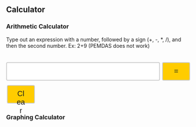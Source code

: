 ## Calculator

### Arithmetic Calculator

<head>
<style>
.input {
  width: 83%;
  height: 50px;
  padding: 12px 20px;
  margin: 8px 0;
  display: inline-block;
  border: 2px solid #ccc;
  border-radius: 4px;
  box-sizing: border-box;
  font-size: 20px;
}
.button {
  width: 15%;
  height: 50px;
  background-color: #ffcc00;
  border: 2px solid #ccc;
  border-radius: 4px;
  color: #1E1E1E;
  padding: 10px 24px;
  text-align: center;
  text-decoration: none;
  display: inline-block;
  font-size: 20px;
  margin: 4px 2px;
  cursor: pointer;
}
.button:hover {background-color: #ffeb9b;}

</style>
</head>
<body>
  <p>Type out an expression with a number, followed by a sign (+, -, *, /), and then the second number. Ex: 2+9 (PEMDAS does not work)</p>
  <pre id="result"></pre>
  <input id='expression' class = 'input' type='text'>
  <button class="button" id="equals" on>=</button>
  <button class="button" id="clear" on>Clear</button>
</body>

<script>
  const CALC_KEY = "CALCULATOR";
  var expression = document.getElementById('expression');
  var equals = document.getElementById('equals');
  var clear = document.getElementById('clear');
  var result = document.getElementById('result');
  var answer = 0;
  const operators = ["\\+","\\-","\\*","\\/"]
  const signs = ["+","-","*","/"]
  var num = 0;
  var operator = -1;
  var position = 0;
  var initial = window.localStorage.getItem(CALC_KEY);
  var str = "";
  var array = [];
  var count = 0;
  var numbers = [];
  var operatorss = [];
  var positions = [];
  var total = 0;
  result.innerHTML = initial


  expression.focus();
  expression.addEventListener("keypress", function(event) {
  if (event.key === "Enter") {
    event.preventDefault();
    document.getElementById("equals").click();
  }
  });

  equals.addEventListener("click", function(){ countString(); }); //separate();
  clear.addEventListener("click", function(){ clearEntry();});

  function clearEntry() {
    console.log("test")
    window.localStorage.clear();
    expression.value = "";
    result.innerHTML = "";
    expression.focus();
  }
  // program to check the number of occurrence of a character

  function countString() {
    str = expression.value;
    array = Array.from(str)
      count = 0;
      for (let j = 0; j < signs.length; j++) {
        for (let i = 0; i < str.length; i++) {
          if (array[i] == signs[j]) {
              count += 1;
          }
        }
      }
      console.log(count)
      separate(count, str, array)
  }
  function separate(count, str, array) {
    // str = expression.value;
    // console.log(str);
    // array = Array.from(str)
    // console.log(array);
    for (let j = 0; j < signs.length; j++) {
      for (let i = 0; i < str.length; i++) {
        if (array[i] == signs[j]) {
          positions.push(i)
        }
        if (positions.length == count) {
          break
        }
      }
    }
    positions.sort(function(a, b){return b - a});
    console.log("positionsreverse",positions);
    for (let i = 0; i < count; i++) {
      console.log("testt",array[positions[i]])
      var sign = array[positions[i]]
        if (sign == "+") {
        operator = 0;
        operatorss.push(operator)
      } else if (sign == "-") {
        console.log("minus")
        operator = 1;
        operatorss.push(operator)
      } else if (sign == "*") {
        operator = 2;
        operatorss.push(operator)
      } else if (sign == "/") {
        operator = 3;
        operatorss.push(operator)
      } 
    // else {
    //   alert("Try Again");
    //   expression.value = "";
    //   expression.focus();
    //   return
    // }
    }
    if (str.toLowerCase() == "kaiden is a csp genius" || (str.toLowerCase().includes("kaiden") && str.toLowerCase().includes("genius") && !str.toLowerCase().includes("not") && !str.toLowerCase().includes("isn't") && !str.toLowerCase().includes("isnt"))) {
      result.textContent += "True: " + str + ". Kaiden is number 1."
      expression.value = "";
      expression.focus();
      window.localStorage.setItem(CALC_KEY, result.innerHTML);
      return
    } else if (operatorss.length == 0) {
      alert("Try Again");
       expression.value = "";
       expression.focus();
       return
    }
    
    
    // operatorss.push(operator)
    console.log("op"+operator)
    operatorss.reverse()
    console.log("operators:",operatorss)
    for (let i = 0; i < count; i++) {
      // var newLength = positions.length - i
      num = str.slice(positions[i] + 1, str.length).trim();
      str = str.slice(0, positions[i]);
      numbers.unshift(parseInt(num))
      console.log(num)
      console.log(str)
      console.log("numbers:",numbers)
    }
    numbers.unshift(parseInt(str))
    
    console.log("numbers:",numbers)
    console.log("operators:",operatorss)
    console.log("positionsreverse",positions);
    // num1 = str.slice(0, position).trim();
    // num2 = str.slice(position + 1, str.length).trim();
    expression.value = "";
    expression.focus();
    solve(numbers, operatorss);
  }

  function solve(numbers, operatorss) {
    num1 = numbers[0]
    total = parseInt(num1);
    for (let i = 0; i < count; i++) {
      operator = operatorss[i]
      num2 = numbers[i+1]
      if (operator == 0) {
        total = total + parseInt(num2);
      } else if (operator == 1) {
        total = total - parseInt(num2);
      } else if (operator == 2) {
        total = total * parseInt(num2);
      } else{
        total = total / parseInt(num2);
      }
      total += answer
    }
    result.textContent += num1
    for (let i = 0; i < count; i++) {
      result.textContent += signs[operatorss[i]] + numbers[i+1]
    }
    // result.textContent += num1 + signs[operator] + num2 + "=" + answer + "\r\n"
    result.textContent += "=" + total + "\r\n"
    window.localStorage.setItem(CALC_KEY, result.innerHTML);
    operatorss.length = 0;
    numbers.length = 0;
    console.log(";;")
    positions.length = 0;
  }

</script>

### Graphing Calculator
